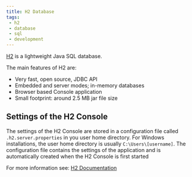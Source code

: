 ```yaml
---
title: H2 Database
tags:
 - h2
 - database
 - sql
 - development
---
```


[H2](http://h2database.com/html/main.html) is a lightweight Java SQL database.
<!--more-->
The main features of H2 are:

* Very fast, open source, JDBC API
* Embedded and server modes; in-memory databases
* Browser based Console application
* Small footprint: around 2.5 MB jar file size

## Settings of the H2 Console

The settings of the H2 Console are stored in a configuration file called `.h2.server.properties` in you user home directory. For Windows installations, the user home directory is usually `C:\Users\[username]`. The configuration file contains the settings of the application and is automatically created when the H2 Console is first started

For more information see: [H2 Documentation](https://www.h2database.com/html/tutorial.html#console_settings)
